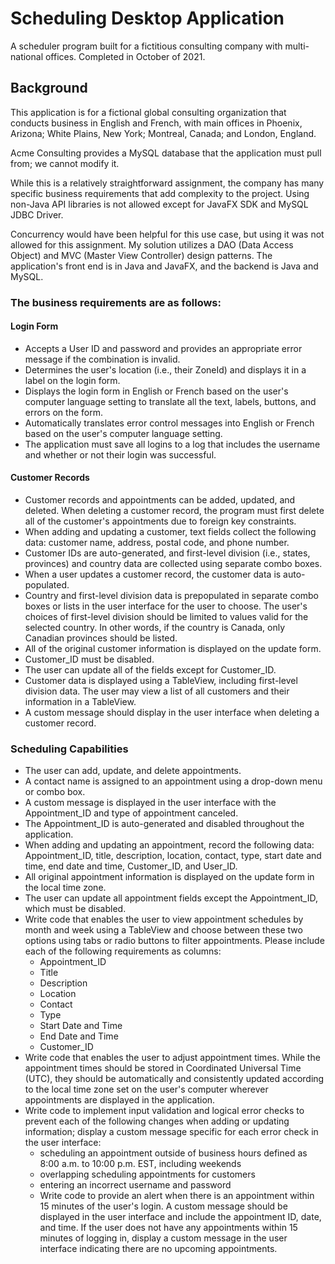 # Scheduling Desktop Application
A scheduler program built for a fictitious consulting company with multi-national offices. Completed in October of 2021. 

## Background
This application is for a fictional global consulting organization that conducts business in English and French, with main offices in Phoenix, Arizona; White Plains, New York; Montreal, Canada; and London, England.

Acme Consulting provides a MySQL database that the application must pull from; we cannot modify it. 

While this is a relatively straightforward assignment, the company has many specific business requirements that add complexity to the project. Using non-Java API libraries is not allowed except for JavaFX SDK and MySQL JDBC Driver. 

Concurrency would have been helpful for this use case, but using it was not allowed for this assignment. My solution utilizes a DAO (Data Access Object) and MVC (Master View Controller) design patterns. The application's front end is in Java and JavaFX, and the backend is Java and MySQL. 


### The business requirements are as follows:

#### Login Form
* Accepts a User ID and password and provides an appropriate error message if the combination is invalid. 
* Determines the user's location (i.e., their ZoneId) and displays it in a label on the login form.
* Displays the login form in English or French based on the user's computer language setting to translate all the text, labels, buttons, and errors on the form.
* Automatically translates error control messages into English or French based on the user's computer language setting.
* The application must save all logins to a log that includes the username and whether or not their login was successful. 


#### Customer Records
* Customer records and appointments can be added, updated, and deleted. When deleting a customer record, the program must first delete all of the customer's appointments due to foreign key constraints.
* When adding and updating a customer, text fields collect the following data: customer name, address, postal code, and phone number.
* Customer IDs are auto-generated, and first-level division (i.e., states, provinces) and country data are collected using separate combo boxes. 
* When a user updates a customer record, the customer data is auto-populated. 
* Country and first-level division data is prepopulated in separate combo boxes or lists in the user interface for the user to choose. The user's choices of first-level division should be limited to values valid for the selected country. In other words, if the country is Canada, only Canadian provinces should be listed.
* All of the original customer information is displayed on the update form.
* Customer_ID must be disabled.
* The user can update all of the fields except for Customer_ID.
* Customer data is displayed using a TableView, including first-level division data. The user may view a list of all customers and their information in a TableView. 
* A custom message should display in the user interface when deleting a customer record. 


### Scheduling Capabilities

* The user can add, update, and delete appointments. 
* A contact name is assigned to an appointment using a drop-down menu or combo box.
* A custom message is displayed in the user interface with the Appointment_ID and type of appointment canceled.
* The Appointment_ID is auto-generated and disabled throughout the application.
* When adding and updating an appointment, record the following data: Appointment_ID, title, description, location, contact, type, start date and time, end date and time, Customer_ID, and User_ID.
* All original appointment information is displayed on the update form in the local time zone.
* The user can update all appointment fields except the Appointment_ID, which must be disabled. 
* Write code that enables the user to view appointment schedules by month and week using a TableView and choose between these two options using tabs or radio buttons to filter appointments. Please include each of the following requirements as columns:
    * Appointment_ID
    * Title
    * Description
    * Location
    * Contact
    * Type
    * Start Date and Time
    * End Date and Time
    * Customer_ID 
* Write code that enables the user to adjust appointment times. While the appointment times should be stored in Coordinated Universal Time (UTC), they should be automatically and consistently updated according to the local time zone set on the user's computer wherever appointments are displayed in the application. 
* Write code to implement input validation and logical error checks to prevent each of the following changes when adding or updating information; display a custom message specific for each error check in the user interface:
    * scheduling an appointment outside of business hours defined as 8:00 a.m. to 10:00 p.m. EST, including weekends
    * overlapping scheduling appointments for customers
    * entering an incorrect username and password 
    * Write code to provide an alert when there is an appointment within 15 minutes of the user's login. A custom message should be displayed in the user interface and include the appointment ID, date, and time. If the user does not have any appointments within 15 minutes of logging in, display a custom message in the user interface indicating there are no upcoming appointments. 




